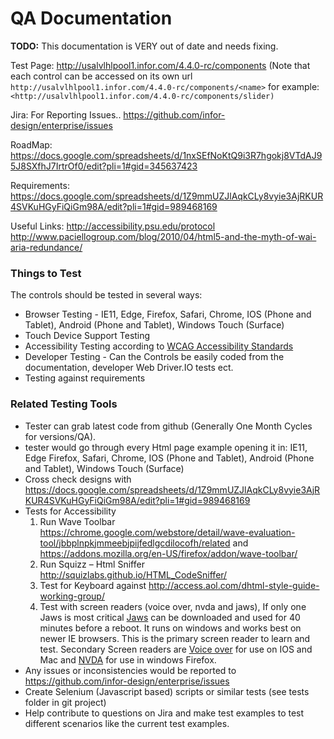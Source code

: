 # QA Documentation

**TODO:** This documentation is VERY out of date and needs fixing.

Test Page:
<http://usalvlhlpool1.infor.com/4.4.0-rc/components>
(Note that each control can be accessed on its own url `http://usalvlhlpool1.infor.com/4.4.0-rc/components/<name>` for example:
`<http://usalvlhlpool1.infor.com/4.4.0-rc/components/slider)`

Jira: For Reporting Issues..
<https://github.com/infor-design/enterprise/issues>

RoadMap:
<https://docs.google.com/spreadsheets/d/1nxSEfNoKtQ9i3R7hgokj8VTdAJ95J8SXfhJ7IrtrOf0/edit?pli=1#gid=345637423>

Requirements:
<https://docs.google.com/spreadsheets/d/1Z9mmUZJlAqkCLy8vyie3AjRKUR4SVKuHGyFiQiGm98A/edit?pli=1#gid=989468169>

Useful Links:
<http://accessibility.psu.edu/protocol>
<http://www.paciellogroup.com/blog/2010/04/html5-and-the-myth-of-wai-aria-redundance/>

### Things to Test

The controls should be tested in several ways:

- Browser Testing - IE11, Edge, Firefox, Safari, Chrome, IOS  (Phone and Tablet), Android (Phone and Tablet), Windows Touch (Surface)
- Touch Device Support Testing
- Accessibility Testing according to [WCAG Accessibility Standards](http://www.w3.org/TR/WCAG20/)
- Developer Testing - Can the Controls be easily coded from the documentation, developer Web Driver.IO tests ect.
- Testing against requirements

### Related Testing Tools

- Tester can grab latest code from github (Generally One Month Cycles for versions/QA).
- tester would go through every Html page example opening it in:  IE11, Edge Firefox, Safari, Chrome, IOS  (Phone and Tablet), Android (Phone and Tablet), Windows Touch (Surface)
- Cross check designs with <https://docs.google.com/spreadsheets/d/1Z9mmUZJlAqkCLy8vyie3AjRKUR4SVKuHGyFiQiGm98A/edit?pli=1#gid=989468169>
- Tests for Accessibility
    1. Run Wave Toolbar <https://chrome.google.com/webstore/detail/wave-evaluation-tool/jbbplnpkjmmeebjpijfedlgcdilocofh/related> and <https://addons.mozilla.org/en-US/firefox/addon/wave-toolbar/>
    1. Run Squizz – Html Sniffer <http://squizlabs.github.io/HTML_CodeSniffer/>
    1. Test for Keyboard against <http://access.aol.com/dhtml-style-guide-working-group/>
    1. Test with screen readers (voice over, nvda and jaws), If only one Jaws is most critical
     [Jaws](http://www.freedomscientific.com/Products/Blindness/JAWS) can be downloaded and used for 40 minutes before a reboot. It runs on windows and works best on newer IE browsers. This is the primary screen reader to learn and test.
     Secondary Screen readers are [Voice over](https://www.apple.com/voiceover/info/guide/) for use on IOS and Mac and [NVDA](http://www.nvaccess.org/) for use in windows Firefox.
- Any issues or inconsistencies would be reported to <https://github.com/infor-design/enterprise/issues>
- Create Selenium (Javascript based) scripts or similar tests (see tests folder in git project)
- Help contribute to questions on Jira and make test examples to test different scenarios like the current test examples.
